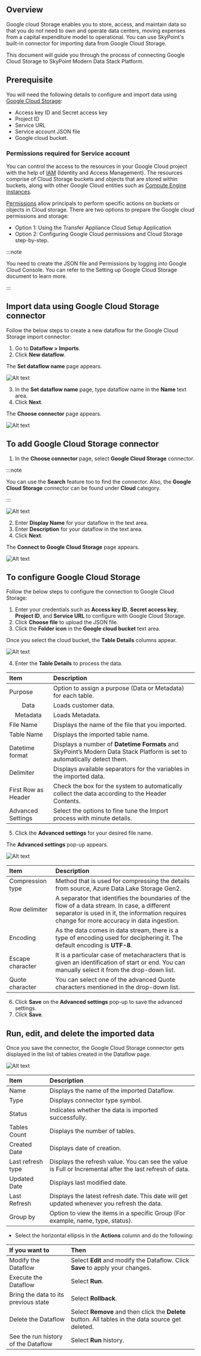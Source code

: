 ## OverviewGoogle cloud Storage enables you to store, access, and maintain data so that you do not need to own and operate data centers, moving expenses from a capital expenditure model to operational. You can use SkyPoint's built-in connector for importing data from Google Cloud Storage.This document will guide you through the process of connecting Google Cloud Storage to SkyPoint Modern Data Stack Platform.## PrerequisiteYou will need the following details to configure and import data using [Google Cloud Storage](https://cloud.google.com/storage):- Access key ID and Secret access key- Project ID- Service URL- Service account JSON file- Google cloud bucket.### Permissions required for Service accountYou can control the access to the resources in your Google Cloud project with the help of [IAM](https://cloud.google.com/storage/docs/access-control/iam) (Identity and Access Management). The resources comprise of Cloud Storage buckets and objects that are stored within buckets, along with other Google Cloud entities such as [Compute Engine instances](https://cloud.google.com/compute).[Permissions](https://cloud.google.com/transfer-appliance/docs/4.0/prepare-permissions) allow principals to perform specific actions on buckets or objects in Cloud storage. There are two options to prepare the Google cloud permissions and storage:- Option 1: Using the Transfer Appliance Cloud Setup Application- Option 2: Configuring Google Cloud permissions and Cloud Storage step-by-step.:::noteYou need to create the JSON file and Permissions by logging into Google Cloud Console. You can refer to the Setting up Google Cloud Storage document to learn more.:::## Import data using Google Cloud Storage connectorFollow the below steps to create a new dataflow for the Google Cloud Storage import connector:1. Go to **Dataflow > Imports**.2. Click **New dataflow**.The **Set dataflow name** page appears.![Alt text](/doc_snippets/Googlecloud_Setdataflowname.png)3. In the **Set dataflow name** page, type dataflow name in the **Name** text area.4. Click **Next**.The **Choose connector** page appears.![Alt text](/doc_snippets/Googlecloud_Chooseconnector.png)## To add Google Cloud Storage connector1. In the **Choose connector** page, select **Google Cloud Storage** connector.:::noteYou can use the **Search** feature too to find the connector. Also, the **Google Cloud Storage** connector can be found under **Cloud** category.:::![Alt text](/doc_snippets/Googlecloud_Setdataflowconfigure1.png)2. Enter **Display Name** for your dataflow in the text area.3. Enter **Description** for your dataflow in the text area.4. Click **Next**.The **Connect to Google Cloud Storage** page appears.![Alt text](/doc_snippets/Googlecloud_Configurationpage.png)## To configure Google Cloud StorageFollow the below steps to configure the connection to Google Cloud Storage:1. Enter your credentials such as **Access key ID**, **Secret access key**, **Project ID**, and **Service URL** to configure with Google Cloud Storage.2. Click **Choose file** to upload the JSON file.3. Click the **Folder icon** in the **Google cloud bucket** text area.Once you select the cloud bucket, the **Table Details** columns appear.![Alt text](/doc_snippets/Googlecloud_Tabledetails.png)4. Enter the **Table Details** to process the data.|Item|Description||:-|:-||Purpose|Option to assign a purpose (Data or Metadata) for each table.||<Center>Data</Center>|Loads customer data.||<Center>Metadata</Center>|Loads Metadata.||File Name|Displays the name of the file that you imported.||Table Name|Displays the imported table name.||Datetime format|Displays a number of **Datetime Formats** and SkyPoint’s Modern Data Stack Platform is set to automatically detect them.||Delimiter|Displays available separators for the variables in the imported data.||First Row as Header|Check the box for the system to automatically collect the data according to the Header Contents.||Advanced Settings|Select the options to fine tune the Import process with minute details.|5. Click the **Advanced settings** for your desired file name.The **Advanced settings** pop-up appears.![Alt text](/doc_snippets/Googlecloud_Advancedsettings.png)|Item|Description||:-|:-||Compression type|Method that is used for compressing the details from source, Azure Data Lake Storage Gen2.||Row delimiter|A separator that identifies the boundaries of the flow of a data stream. In case, a different separator is used in it, the information requires change for more accuracy in data ingestion.||Encoding|As the data comes in data stream, there is a type of encoding used for deciphering it. The default encoding is **UTF-8**.||Escape character|It is a particular case of metacharacters that is given an identification of start or end. You can manually select it from the drop-down list.||Quote character|You can select one of the advanced Quote characters mentioned in the drop-down list.|6. Click **Save** on the **Advanced settings** pop-up to save the advanced settings.7. Click **Save**.## Run, edit, and delete the imported dataOnce you save the connector, the Google Cloud Storage connector gets displayed in the list of tables created in the Dataflow page.![Alt text](/doc_snippets/Googlecloud_Importoutput.png)|Item|Description||:-|:-||Name|Displays the name of the imported Dataflow.||Type|Displays connector type symbol.||Status|Indicates whether the data is imported successfully.||Tables Count|Displays the number of tables.||Created Date|Displays date of creation.||Last refresh type|Displays the refresh value. You can see the value is Full or Incremental after the last refresh of data.||Updated Date|Displays last modified date.||Last Refresh|Displays the latest refresh date. This date will get updated whenever you refresh the data.||Group by|Option to view the items in a specific Group (For example, name, type, status).|- Select the horizontal ellipsis in the **Actions** column and do the following:|If you want to|Then||:-|:-||Modify the Dataflow|Select **Edit** and modify the Dataflow. Click **Save** to apply your changes.||Execute the Dataflow|Select **Run**.||Bring the data to its previous state|Select **Rollback**.||Delete the Dataflow|Select **Remove** and then click the **Delete** button. All tables in the data source get deleted.||See the run history of the Dataflow|Select **Run** history.|